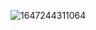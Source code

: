 ![1647244311064](https://user-images.githubusercontent.com/4385327/158129244-2538fb58-48a2-4139-a508-8eaae874a212.gif)
